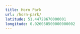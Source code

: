 ```yaml
---
title: Horn Park
url: /horn-park/
latitude: 51.44728670000001
longitude: 0.026058500000000002
---
```

